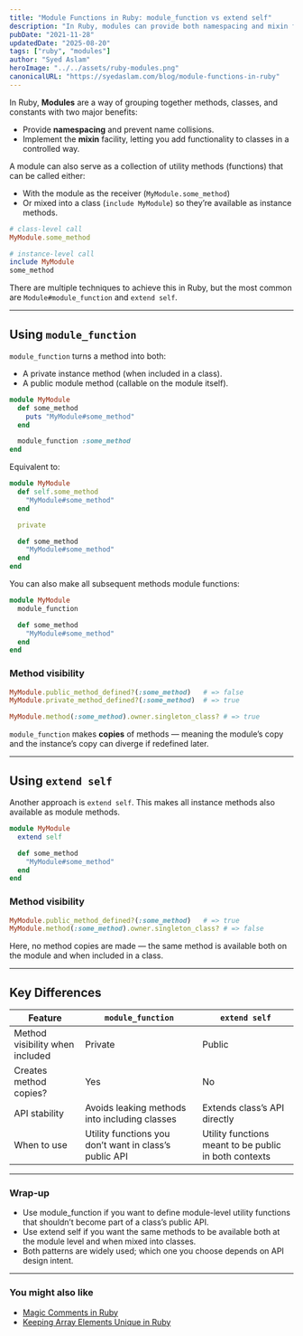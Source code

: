 ```yaml
---
title: "Module Functions in Ruby: module_function vs extend self"
description: "In Ruby, modules can provide both namespacing and mixin functionality. Learn how to define module-level functions using module_function and extend self, and the differences between them."
pubDate: "2021-11-28"
updatedDate: "2025-08-20"
tags: ["ruby", "modules"]
author: "Syed Aslam"
heroImage: "../../assets/ruby-modules.png"
canonicalURL: "https://syedaslam.com/blog/module-functions-in-ruby"
---
```


In Ruby, **Modules** are a way of grouping together methods, classes, and constants with two major benefits:

- Provide **namespacing** and prevent name collisions.
- Implement the **mixin** facility, letting you add functionality to classes in a controlled way.

A module can also serve as a collection of utility methods (functions) that can be called either:

- With the module as the receiver (`MyModule.some_method`)
- Or mixed into a class (`include MyModule`) so they’re available as instance methods.

```ruby
# class-level call
MyModule.some_method

# instance-level call
include MyModule
some_method
```

There are multiple techniques to achieve this in Ruby, but the most common are `Module#module_function` and `extend self`.

---

## Using `module_function`

`module_function` turns a method into both:

- A private instance method (when included in a class).
- A public module method (callable on the module itself).

```ruby
module MyModule
  def some_method
    puts "MyModule#some_method"
  end

  module_function :some_method
end
```

Equivalent to:

```ruby
module MyModule
  def self.some_method
    "MyModule#some_method"
  end

  private

  def some_method
    "MyModule#some_method"
  end
end
```

You can also make all subsequent methods module functions:

```ruby
module MyModule
  module_function

  def some_method
    "MyModule#some_method"
  end
end
```

### Method visibility

```ruby
MyModule.public_method_defined?(:some_method)   # => false
MyModule.private_method_defined?(:some_method)  # => true

MyModule.method(:some_method).owner.singleton_class? # => true
```

`module_function` makes **copies** of methods — meaning the module’s copy and the instance’s copy can diverge if redefined later.

---

## Using `extend self`

Another approach is `extend self`. This makes all instance methods also available as module methods.

```ruby
module MyModule
  extend self

  def some_method
    "MyModule#some_method"
  end
end
```

### Method visibility

```ruby
MyModule.public_method_defined?(:some_method)   # => true
MyModule.method(:some_method).owner.singleton_class? # => false
```

Here, no method copies are made — the same method is available both on the module and when included in a class.

---

## Key Differences

| Feature                         | `module_function`                                      | `extend self`                                         |
| ------------------------------- | ------------------------------------------------------ | ----------------------------------------------------- |
| Method visibility when included | Private                                                | Public                                                |
| Creates method copies?          | Yes                                                    | No                                                    |
| API stability                   | Avoids leaking methods into including classes          | Extends class’s API directly                          |
| When to use                     | Utility functions you don’t want in class’s public API | Utility functions meant to be public in both contexts |

---

### Wrap-up

- Use module_function if you want to define module-level utility functions that shouldn’t become part of a class’s public API.
- Use extend self if you want the same methods to be available both at the module level and when mixed into classes.
- Both patterns are widely used; which one you choose depends on API design intent.

---

### You might also like

- [Magic Comments in Ruby](/blog/magic-comments-in-ruby)
- [Keeping Array Elements Unique in Ruby](/blog/keeping-array-elements-unique-in-ruby)
